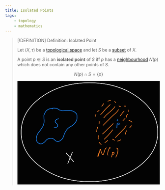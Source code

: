 ```yaml
---
title: Isolated Points
tags:
    - topology
    - mathematics
---
```


>[!DEFINITION] Definition: Isolated Point
>
>Let $(X, \tau)$ be a [topological space](../Topological%20Spaces.md) and let $S$ be a [subset](../../Set%20Theory/Sets.md) of $X$.
>
>A point $p \in S$ is an **isolated point** of $S$ iff $p$ has a [neighbourhood](../Topological%20Spaces.md) $N(p)$ which does not contain any other points of $S$.
>
>$$
>N(p) \cap S = \{p\}
>$$
>
>![](res/Isolated%20Point.jpg)
>